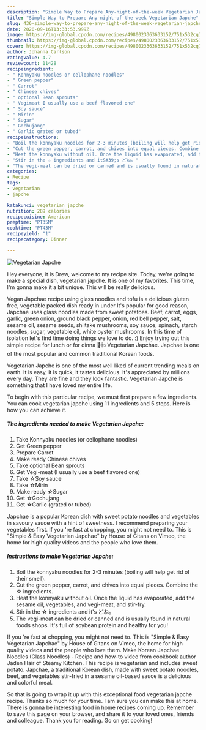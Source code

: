 ```yaml
---
description: "Simple Way to Prepare Any-night-of-the-week Vegetarian Japche"
title: "Simple Way to Prepare Any-night-of-the-week Vegetarian Japche"
slug: 436-simple-way-to-prepare-any-night-of-the-week-vegetarian-japche
date: 2020-09-16T13:33:53.999Z
image: https://img-global.cpcdn.com/recipes/4980023363633152/751x532cq70/vegetarian-japche-recipe-main-photo.jpg
thumbnail: https://img-global.cpcdn.com/recipes/4980023363633152/751x532cq70/vegetarian-japche-recipe-main-photo.jpg
cover: https://img-global.cpcdn.com/recipes/4980023363633152/751x532cq70/vegetarian-japche-recipe-main-photo.jpg
author: Johanna Carlson
ratingvalue: 4.7
reviewcount: 11428
recipeingredient:
- " Konnyaku noodles or cellophane noodles"
- " Green pepper"
- " Carrot"
- " Chinese chives"
- " optional Bean sprouts"
- " Vegimeat I usually use a beef flavored one"
- " Soy sauce"
- " Mirin"
- " Sugar"
- " Gochujang"
- " Garlic grated or tubed"
recipeinstructions:
- "Boil the konnyaku noodles for 2-3 minutes (boiling will help get rid of their smell)."
- "Cut the green pepper, carrot, and chives into equal pieces. Combine the ☆ ingredients."
- "Heat the konnyaku without oil. Once the liquid has evaporated, add the sesame oil, vegetables, and vegi-meat, and stir-fry."
- "Stir in the ☆ ingredients and it&#39;s どね。"
- "The vegi-meat can be dried or canned and is usually found in natural foods shops. It&#39;s full of soybean protein and healthy for you!"
categories:
- Recipe
tags:
- vegetarian
- japche

katakunci: vegetarian japche 
nutrition: 289 calories
recipecuisine: American
preptime: "PT35M"
cooktime: "PT43M"
recipeyield: "1"
recipecategory: Dinner

---
```



![Vegetarian Japche](https://img-global.cpcdn.com/recipes/4980023363633152/751x532cq70/vegetarian-japche-recipe-main-photo.jpg)

Hey everyone, it is Drew, welcome to my recipe site. Today, we're going to make a special dish, vegetarian japche. It is one of my favorites. This time, I'm gonna make it a bit unique. This will be really delicious.

Vegan Japchae recipe using glass noodles and tofu is a delicious gluten free, vegetable packed dish ready in under It&#39;s popular for good reason, Japchae uses glass noodles made from sweet potatoes. Beef, carrot, eggs, garlic, green onion, ground black pepper, onion, red bell pepper, salt, sesame oil, sesame seeds, shiitake mushrooms, soy sauce, spinach, starch noodles, sugar, vegetable oil, white oyster mushrooms. In this time of isolation let&#39;s find time doing things we love to do. :) Enjoy trying out this simple recipe for lunch or for dinna 🤗👍 Vegetarian Japchae. Japchae is one of the most popular and common traditional Korean foods.

Vegetarian Japche is one of the most well liked of current trending meals on earth. It is easy, it is quick, it tastes delicious. It's appreciated by millions every day. They are fine and they look fantastic. Vegetarian Japche is something that I have loved my entire life.


To begin with this particular recipe, we must first prepare a few ingredients. You can cook vegetarian japche using 11 ingredients and 5 steps. Here is how you can achieve it.

<!--inarticleads1-->

##### The ingredients needed to make Vegetarian Japche:

1. Take  Konnyaku noodles (or cellophane noodles)
1. Get  Green pepper
1. Prepare  Carrot
1. Make ready  Chinese chives
1. Take  optional Bean sprouts
1. Get  Vegi-meat (I usually use a beef flavored one)
1. Take  ☆Soy sauce
1. Take  ☆Mirin
1. Make ready  ☆Sugar
1. Get  ☆Gochujang
1. Get  ☆Garlic (grated or tubed)


Japchae is a popular Korean dish with sweet potato noodles and vegetables in savoury sauce with a hint of sweetness. I recommend preparing your vegetables first. If you &#39;re fast at chopping, you might not need to. This is &#34;Simple &amp; Easy Vegetarian Japchae&#34; by House of Gitans on Vimeo, the home for high quality videos and the people who love them. 

<!--inarticleads2-->

##### Instructions to make Vegetarian Japche:

1. Boil the konnyaku noodles for 2-3 minutes (boiling will help get rid of their smell).
1. Cut the green pepper, carrot, and chives into equal pieces. Combine the ☆ ingredients.
1. Heat the konnyaku without oil. Once the liquid has evaporated, add the sesame oil, vegetables, and vegi-meat, and stir-fry.
1. Stir in the ☆ ingredients and it&#39;s どね。
1. The vegi-meat can be dried or canned and is usually found in natural foods shops. It&#39;s full of soybean protein and healthy for you!


If you &#39;re fast at chopping, you might not need to. This is &#34;Simple &amp; Easy Vegetarian Japchae&#34; by House of Gitans on Vimeo, the home for high quality videos and the people who love them. Make Korean Japchae Noodles (Glass Noodles) - Recipe and how-to video from cookbook author Jaden Hair of Steamy Kitchen. This recipe is vegetarian and includes sweet potato. Japchae, a traditional Korean dish, made with sweet potato noodles, beef, and vegetables stir-fried in a sesame oil-based sauce is a delicious and colorful meal. 

So that is going to wrap it up with this exceptional food vegetarian japche recipe. Thanks so much for your time. I am sure you can make this at home. There is gonna be interesting food in home recipes coming up. Remember to save this page on your browser, and share it to your loved ones, friends and colleague. Thank you for reading. Go on get cooking!
